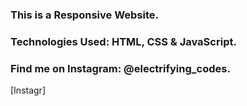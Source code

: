 ### This is a Responsive Website.

### Technologies Used: HTML, CSS & JavaScript.

### Find me on Instagram: @electrifying_codes.

[Instagr]